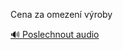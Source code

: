 
Cena za omezení výroby

[🔊 Poslechnout audio](/data/7-paragraphs/audio/chapter_147/para_005-Cena-za-omezen-vroby.mp3)

